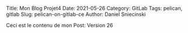 Title: Mon Blog Projet4
Date: 2021-05-26
Category: GitLab
Tags: pelican, gitlab
Slug: pelican-on-gitlab-ce
Author: Daniel Sniecinski


Ceci est le contenu de mon Post:
Version 26 
